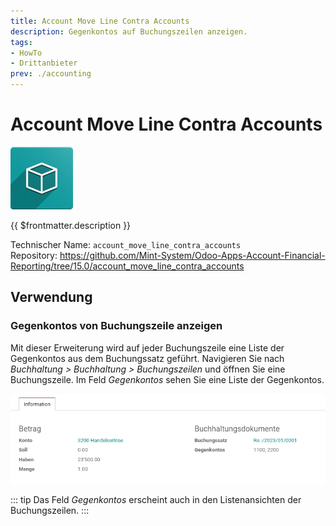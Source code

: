 ```yaml
---
title: Account Move Line Contra Accounts
description: Gegenkontos auf Buchungszeilen anzeigen.
tags:
- HowTo
- Drittanbieter
prev: ./accounting
---
```

# Account Move Line Contra Accounts
![icon_oms_box](attachments/icon_oms_box.png)

{{ $frontmatter.description }}

Technischer Name: `account_move_line_contra_accounts`\
Repository: <https://github.com/Mint-System/Odoo-Apps-Account-Financial-Reporting/tree/15.0/account_move_line_contra_accounts>

## Verwendung

### Gegenkontos von Buchungszeile anzeigen

Mit dieser Erweiterung wird auf jeder Buchungszeile eine Liste der Gegenkontos aus dem Buchungssatz geführt. Navigieren Sie nach *Buchhaltung > Buchhaltung > Buchungszeilen* und öffnen Sie eine Buchungszeile. Im Feld *Gegenkontos* sehen Sie eine Liste der Gegenkontos.

![](attachments/Account%20Move%20Line%20Contra%20Accounts.png)

::: tip
Das Feld *Gegenkontos* erscheint auch in den Listenansichten der Buchungszeilen.
:::